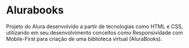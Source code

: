 # Alurabooks
Projeto do Alura desenvolvido a partir de tecnologias como HTML e CSS, utilizando em seu desenvolvimento conceitos como Responsividade com Mobile-First para criação de uma biblioteca virtual (AluraBooks).

